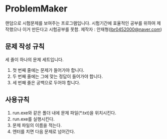 # ProblemMaker
랜덤으로 시험문제를 보여주는 프로그램입니다. 시험기간에 효율적인 공부를 위하여 제작했으나 이거 만든다고 시험공부를 못함.
제작자 : 안재형(lbr0452000@naver.com)

## 문제 작성 규칙
세 줄이 하나의 문제 세트입니다.
1. 첫 번째 줄에는 문제가 들어가야 합니다.
2. 두 번째 줄에는 그에 맞는 정답이 들어가야 합니다.
3. 세 번째 줄은 공백으로 두어야 합니다.

## 사용규칙
1. run.exe와 같은 폴더 내에 문제 파일(*.txt)을 위치시킨다.
2. run.exe를 실행시킨다.
3. 문제 파일의 이름을 적는다.
4. 엔터를 치면 다음 문제로 넘어간다.
